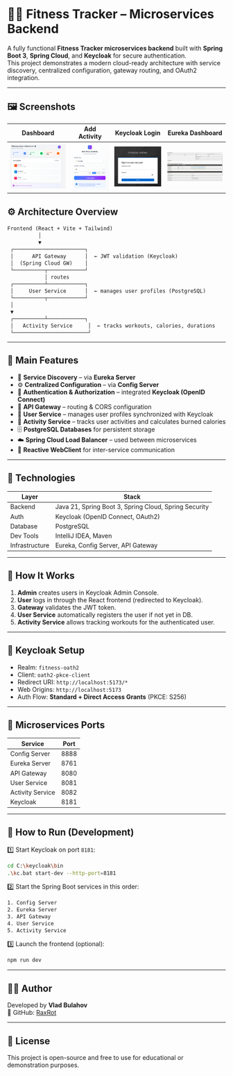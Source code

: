 
# 🏋️‍♂️ Fitness Tracker – Microservices Backend

A fully functional **Fitness Tracker microservices backend** built with **Spring Boot 3**, **Spring Cloud**, and **Keycloak** for secure authentication.  
This project demonstrates a modern cloud-ready architecture with service discovery, centralized configuration, gateway routing, and OAuth2 integration.

---

## 🖼️ Screenshots

| Dashboard | Add Activity | Keycloak Login | Eureka Dashboard |
|------------|--------------|----------------|------------------|
| ![Dashboard](docs/screen1.png) | ![Add Activity](docs/screen2.png) | ![Keycloak Login](docs/screen3.png) | ![Eureka](docs/screen4.png) |


## ⚙️ Architecture Overview

```
Frontend (React + Vite + Tailwind)
          │
          ▼
 ┌───────────────────────┐
 │      API Gateway      │  ← JWT validation (Keycloak)
 │  (Spring Cloud GW)    │
 └──────────┬────────────┘
            │ routes
 ┌──────────┴────────────┐
 │     User Service      │  ← manages user profiles (PostgreSQL)
 └──────────┬────────────┘
 │
 ▼
 ┌──────────┴────────────┐
 │   Activity Service     │  ← tracks workouts, calories, durations
 └────────────────────────┘
```

---

## 🧩 Main Features

- 🧠 **Service Discovery** – via **Eureka Server**
- ⚙️ **Centralized Configuration** – via **Config Server**
- 🔐 **Authentication & Authorization** – integrated **Keycloak (OpenID Connect)**
- 🚪 **API Gateway** – routing & CORS configuration
- 🧍 **User Service** – manages user profiles synchronized with Keycloak
- 💪 **Activity Service** – tracks user activities and calculates burned calories
- 🗄️ **PostgreSQL Databases** for persistent storage
- ☁️ **Spring Cloud Load Balancer** – used between microservices
- 🧰 **Reactive WebClient** for inter-service communication

---

## 🧱 Technologies

| Layer | Stack |
|-------|--------|
| Backend | Java 21, Spring Boot 3, Spring Cloud, Spring Security |
| Auth | Keycloak (OpenID Connect, OAuth2) |
| Database | PostgreSQL |
| Dev Tools | IntelliJ IDEA, Maven |
| Infrastructure | Eureka, Config Server, API Gateway |

---

## 🚀 How It Works

1. **Admin** creates users in Keycloak Admin Console.
2. **User** logs in through the React frontend (redirected to Keycloak).
3. **Gateway** validates the JWT token.
4. **User Service** automatically registers the user if not yet in DB.
5. **Activity Service** allows tracking workouts for the authenticated user.

---

## 🧠 Keycloak Setup

- Realm: `fitness-oath2`
- Client: `oath2-pkce-client`
- Redirect URI: `http://localhost:5173/*`
- Web Origins: `http://localhost:5173`
- Auth Flow: **Standard + Direct Access Grants** (PKCE: S256)

---

## 🧭 Microservices Ports

| Service | Port |
|----------|------|
| Config Server | 8888 |
| Eureka Server | 8761 |
| API Gateway | 8080 |
| User Service | 8081 |
| Activity Service | 8082 |
| Keycloak | 8181 |

---

## 🧰 How to Run (Development)

1️⃣ Start Keycloak on port `8181`:
```bash
cd C:\keycloak\bin
.\kc.bat start-dev --http-port=8181
```

2️⃣ Start the Spring Boot services in this order:
```
1. Config Server
2. Eureka Server
3. API Gateway
4. User Service
5. Activity Service
```

3️⃣ Launch the frontend (optional):
```bash
npm run dev
```

---

## 👨‍💻 Author

Developed by **Vlad Bulahov**  
🔗 GitHub: [RaxRot](https://github.com/RaxRot)

---

## 🧾 License

This project is open-source and free to use for educational or demonstration purposes.

